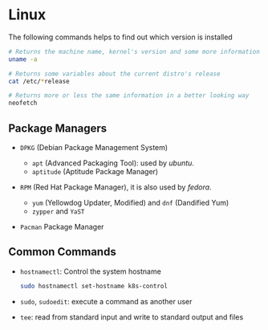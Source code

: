 # Linux

The following commands helps to find out which version is installed

```sh
# Returns the machine name, kernel's version and some more information
uname -a

# Returns some variables about the current distro's release
cat /etc/*release

# Returns more or less the same information in a better looking way
neofetch
```

## Package Managers

- `DPKG` (Debian Package Management System)
  - `apt` (Advanced Packaging Tool): used by _ubuntu_.
  - `aptitude` (Aptitude Package Manager)

- `RPM` (Red Hat Package Manager), it is also used by _fedora_.
  - `yum` (Yellowdog Updater, Modified) and `dnf` (Dandified Yum)
  - `zypper` and `YaST`

- `Pacman` Package Manager

## Common Commands

- `hostnamectl`: Control the system hostname

  ```sh
  sudo hostnamectl set-hostname k8s-control
  ```

- `sudo`, `sudoedit`: execute a command as another user
- `tee`: read from standard input and write to standard output and files
